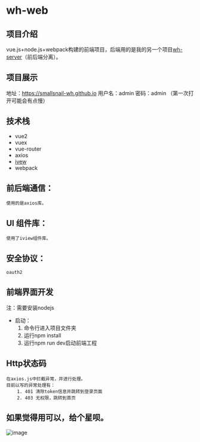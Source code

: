 # wh-web

项目介绍
--
vue.js+node.js+webpack构建的前端项目，后端用的是我的另一个项目[wh-server](https://github.com/smallsnail-wh/wh-server)（前后端分离）。

项目展示
--
地址：https://smallsnail-wh.github.io
用户名：admin
密码：admin
（第一次打开可能会有点慢）

技术栈
--
	

 - vue2
 - vuex
 - vue-router
 - axios
 - [ivew](https://www.iviewui.com/)
 - webpack

前后端通信：
------
	使用的是axios库。

UI 组件库：
-------
	使用了iview组件库。

安全协议：
-----
	oauth2

前端界面开发
--
注：需要安装nodejs
	

 - 启动：
	 1. 命令行进入项目文件夹
	 2. 运行npm install
	 3. 运行npm run dev启动前端工程

Http状态码
--
	在axios.js中拦截异常，并进行处理。
	目前以写的异常处理有：
		1. 401 清除token信息并跳转到登录页面
		2. 403 无权限，跳转到首页
		
如果觉得用可以，给个星呗。
--
![image](https://github.com/smallsnail-wh/wh-web/blob/master/src/images/thank.gif)
